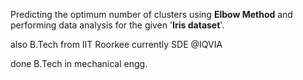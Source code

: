 Predicting the optimum number of clusters using **Elbow Method**
and performing data analysis for the given '**Iris dataset**'.


also B.Tech from IIT Roorkee
currently SDE @IQVIA

done B.Tech in mechanical engg.
